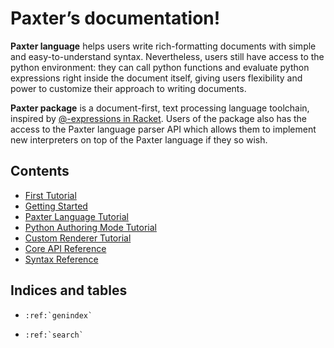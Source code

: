 # Paxter’s documentation!

**Paxter language** helps users write rich-formatting documents
with simple and easy-to-understand syntax.
Nevertheless, users still have access to the python environment:
they can call python functions and evaluate python expressions
right inside the document itself,
giving users flexibility and power to customize 
their approach to writing documents.

**Paxter package** is a document-first, text processing language toolchain,
inspired by [@-expressions in Racket](https://docs.racket-lang.org/scribble/reader.html).
Users of the package also has the access to the Paxter language parser API
which allows them to implement new interpreters on top of the Paxter language
if they so wish.

## Contents

- [First Tutorial](tutorial.md)
- [Getting Started](getting_started.rst)
- [Paxter Language Tutorial](paxter_language_tutorial.md)
- [Python Authoring Mode Tutorial](python_authoring_mode_tutorial.md)
- [Custom Renderer Tutorial](custom_renderer_tutorial.md)
- [Core API Reference](core_api.md)
- [Syntax Reference](syntax.rst)


## Indices and tables

- ```eval_rst
  :ref:`genindex`
  ```
- ```eval_rst
  :ref:`search`
  ```
